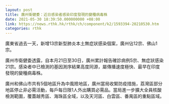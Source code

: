```yaml
---
layout: post
title: 廣州衛健委：近日感染者感染印度發現的變種病毒株
date: 2021-05-30 18:39:50.000000000 +08:00
link: https://news.rthk.hk/rthk/ch/component/k2/1593394-20210530.htm
categories: rthk
---
```


廣東省過去一天，新增13宗新型肺炎本土無症狀感染個案，廣州佔12宗、佛山1宗。

廣州市衛健委透露，自本月21日至30日，廣州累計報告確診病例5宗、無症狀感染21宗。感染者中已檢測的基因測序結果高度同源，屬傳播速度極快、最早在印度發現的變種病毒株。

廣州和佛山市共有5個地區升為中風險地區，廣州當局收緊防疫措施，荔灣區部分地區停止非必需活動，每戶每日限1人外出購買必需品。當局進一步擴大全員核酸檢測範圍，覆蓋越秀區、海珠區全域，以及天河區、白雲區、番禺區的重點區域。
